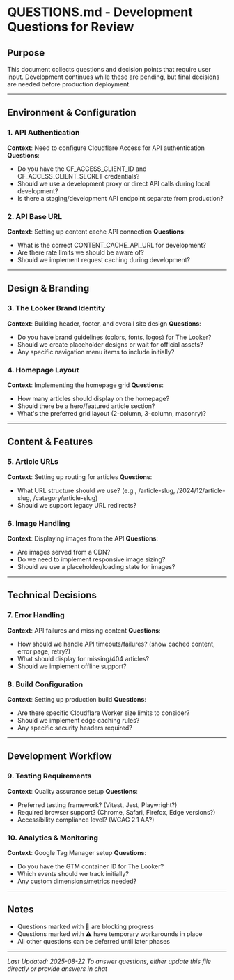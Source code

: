 # QUESTIONS.md - Development Questions for Review

## Purpose
This document collects questions and decision points that require user input. Development continues while these are pending, but final decisions are needed before production deployment.

---

## Environment & Configuration

### 1. API Authentication
**Context**: Need to configure Cloudflare Access for API authentication
**Questions**:
- Do you have the CF_ACCESS_CLIENT_ID and CF_ACCESS_CLIENT_SECRET credentials?
- Should we use a development proxy or direct API calls during local development?
- Is there a staging/development API endpoint separate from production?

### 2. API Base URL
**Context**: Setting up content cache API connection
**Questions**:
- What is the correct CONTENT_CACHE_API_URL for development?
- Are there rate limits we should be aware of?
- Should we implement request caching during development?

---

## Design & Branding

### 3. The Looker Brand Identity
**Context**: Building header, footer, and overall site design
**Questions**:
- Do you have brand guidelines (colors, fonts, logos) for The Looker?
- Should we create placeholder designs or wait for official assets?
- Any specific navigation menu items to include initially?

### 4. Homepage Layout
**Context**: Implementing the homepage grid
**Questions**:
- How many articles should display on the homepage?
- Should there be a hero/featured article section?
- What's the preferred grid layout (2-column, 3-column, masonry)?

---

## Content & Features

### 5. Article URLs
**Context**: Setting up routing for articles
**Questions**:
- What URL structure should we use? (e.g., /article-slug, /2024/12/article-slug, /category/article-slug)
- Should we support legacy URL redirects?

### 6. Image Handling
**Context**: Displaying images from the API
**Questions**:
- Are images served from a CDN?
- Do we need to implement responsive image sizing?
- Should we use a placeholder/loading state for images?

---

## Technical Decisions

### 7. Error Handling
**Context**: API failures and missing content
**Questions**:
- How should we handle API timeouts/failures? (show cached content, error page, retry?)
- What should display for missing/404 articles?
- Should we implement offline support?

### 8. Build Configuration
**Context**: Setting up production build
**Questions**:
- Are there specific Cloudflare Worker size limits to consider?
- Should we implement edge caching rules?
- Any specific security headers required?

---

## Development Workflow

### 9. Testing Requirements
**Context**: Quality assurance setup
**Questions**:
- Preferred testing framework? (Vitest, Jest, Playwright?)
- Required browser support? (Chrome, Safari, Firefox, Edge versions?)
- Accessibility compliance level? (WCAG 2.1 AA?)

### 10. Analytics & Monitoring
**Context**: Google Tag Manager setup
**Questions**:
- Do you have the GTM container ID for The Looker?
- Which events should we track initially?
- Any custom dimensions/metrics needed?

---

## Notes
- Questions marked with 🚨 are blocking progress
- Questions marked with ⚠️ have temporary workarounds in place
- All other questions can be deferred until later phases

---

*Last Updated: 2025-08-22*
*To answer questions, either update this file directly or provide answers in chat*